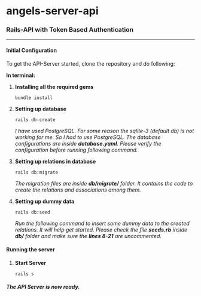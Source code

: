 # angels-server-api
### Rails-API with Token Based Authentication
***
#### Initial Configuration
To get the API-Server started, clone the repository and do following:

**In terminal:**
1. **Installing all the required gems**

    `bundle install`

2. **Setting up database**

    `rails db:create`

    *I have used PostgreSQL. For some reason the sqlite-3 (default db) is not working for me. So I had to use PostgreSQL. The database configurations are inside **database.yaml**. Please verify the configuration before running following command.*

3. **Setting up relations in database**

    `rails db:migrate`
    
    *The migration files are inside **db/migrate/** folder. It contains the code to create the relations and associations among them.*

4. **Setting up dummy data**

    `rails db:seed`
    
    *Run the following command to insert some dummy data to the created relations. It will help get started. Please check the file **seeds.rb** inside **db/** folder and make sure the **lines 8-21** are uncommented.*


#### Running the server

1. **Start Server**

    `rails s`
    

##### The API Server is now ready.
